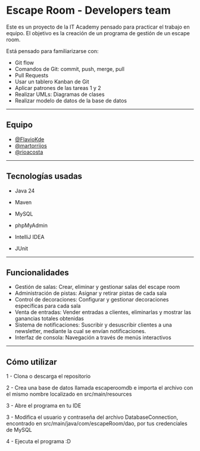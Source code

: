 # Escape Room - Developers team

Este es un proyecto de la IT Academy pensado para practicar el trabajo en equipo. El objetivo es la creación de un programa de gestión de un escape room.

Está pensado para familiarizarse con:

- Git flow
- Comandos de Git: commit, push, merge, pull
- Pull Requests
- Usar un tablero Kanban de Git
- Aplicar patrones de las tareas 1 y 2
- Realizar UMLs: Diagramas de clases
- Realizar modelo de datos de la base de datos

---


## Equipo

- [@FlavioKde](https://github.com/FlavioKde)  
- [@martorrijos](https://github.com/martorrijos)  
- [@rioacosta](https://github.com/rioacosta)


---


## Tecnologías usadas

- Java 24

- Maven

- MySQL

- phpMyAdmin

- IntelliJ IDEA

- JUnit

---


## Funcionalidades

- Gestión de salas: Crear, eliminar y gestionar salas del escape room
- Administración de pistas: Asignar y retirar pistas de cada sala
- Control de decoraciones: Configurar y gestionar decoraciones específicas para cada sala
- Venta de entradas: Vender entradas a clientes, eliminarlas y mostrar las ganancias totales obtenidas
- Sistema de notificaciones: Suscribir y desuscribir clientes a una newsletter, mediante la cual se envían notificaciones.
- Interfaz de consola: Navegación a través de menús interactivos

---


## Cómo utilizar

1 - Clona o descarga el repositorio

2 - Crea una base de datos llamada escaperoomdb e importa el archivo con el mismo nombre localizado en src/main/resources

3 - Abre el programa en tu IDE

3 - Modifica el usuario y contraseña del archivo DatabaseConnection, encontrado en src/main/java/com/escapeRoom/dao, por tus credenciales de MySQL

4 - Ejecuta el programa :D
